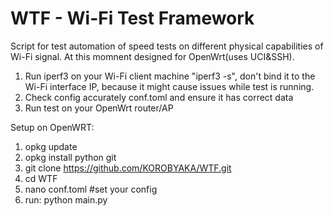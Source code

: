 # WTF - Wi-Fi Test Framework

Script for test automation of speed tests on different physical capabilities of Wi-Fi signal. At this momnent designed for OpenWrt(uses UCI&SSH).

1. Run iperf3 on your Wi-Fi client machine "iperf3 -s", don't bind it to the Wi-Fi interface IP, because it might cause issues while test is running.
2. Check config accurately conf.toml and ensure it has correct data
3. Run test on your OpenWrt router/AP 

Setup on OpenWRT:
1. opkg update
2. opkg install python git
3. git clone https://github.com/KOROBYAKA/WTF.git
4. cd WTF
5. nano conf.toml #set your config
6. run: python main.py
